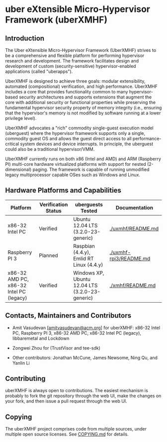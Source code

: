 # uber eXtensible Micro-Hypervisor Framework (uberXMHF)

## Introduction

The Uber eXtensible Micro-Hypervisor Framework (UberXMHF)
strives to be a comprehensive and flexible platform for performing 
hypervisor research and development. The framework facilitates 
design and development of custom (security-sensitive) hypervisor-enabled 
applications (called "uberapps").

UberXMHF is designed to achieve three goals: modular extensibility,
automated (compositional) verification, and high performance. 
UberXMHF includes a core that provides functionality common to many 
hypervisor-based security architectures and supports extensions that 
augment the core with additional security or functional properties while 
preserving the fundamental hypervisor security property of memory integrity 
(i.e., ensuring that the hypervisor's memory is not modified by 
software running at a lower privilege level).

UberXMHF advocates a "rich" commodity single-guest execution model 
(uberguest) where the hypervisor framework supports only a single, 
commodity guest OS and allows the guest direct access to all 
performance-critical system devices and device interrupts. 
In principle, the uberguest could also be a traditional hypervisor/VMM. 

UberXMHF currently runs on both x86 (Intel and AMD) and ARM (Raspberry PI) 
multi-core hardware virtualized platforms with support for 
nested (2-dimensional) paging. 
The framework is capable of running unmodified legacy multiprocessor 
capable OSes such as Windows and Linux.  

## Hardware Platforms and Capabilities


| Platform 	| Verification Status 	| uberguests Tested	| Documentation |
| --- 		| 	--- 				| 			--- 	| --- 			| 
| x86-32 Intel PC |	Verified			| Ubuntu 12.04 LTS  (3.2.0-23-generic) |  [./uxmhf/README.md](uxmhf/README.md) |
| Raspberry PI 3 |	Planned			| Raspbian (4.4.y), <br> Emlid RT Linux (4.4.y) |  [./uxmhf-rpi3/README.md](uxmhf-rpi3/README.md) |
| x86-32 AMD PC, <br> x86-32 Intel PC (legacy) |	Verified			| Windows XP, <br> Ubuntu 12.04 LTS (3.2.0-23-generic) |  [./xmhf/README.md](xmhf/README.md) |


## Contacts, Maintainers and Contributors
* Amit Vasudevan [amitvasudevan@acm.org] for uberXMHF: x86-32 Intel PC, Raspberry PI 3,
x86-32 AMD PC, x86-32 Intel PC (legacy), libbaremetal and Lockdown

* Zongwei Zhou for (TrustVisor and tee-sdk)

* Other contributors: Jonathan McCune, James Newsome, Ning Qu, and Yanlin Li


## Contributing

uberXMHF is always open to contributions. The easiest mechanism is probably to
fork the git repository through the web UI, make the changes on your fork, 
and then issue a pull request through the web UI.


## Copying

The uberXMHF project comprises code from multiple sources, under multiple
open source licenses. See [COPYING.md](COPYING.md) for details.

